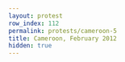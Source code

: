 ```yaml
---
layout: protest
row_index: 112
permalink: protests/cameroon-5
title: Cameroon, February 2012
hidden: true
---
```

